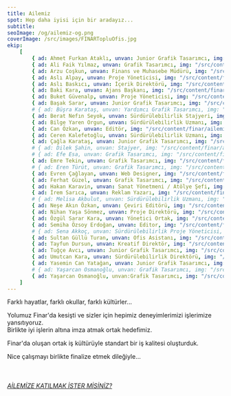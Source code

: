 ```yaml
---
title: Ailemiz
spot: Hep daha iyisi için bir aradayız...
subtitle:
seoImage: /og/ailemiz-og.png
coverImage: /src/images/FINARTopluOfis.jpg
ekip:
    [
		{ ad: Ahmet Furkan Ataklı, unvan: Junior Grafik Tasarımcı, img: "/src/content/finar/ailemiz/Ahmet-Furkan-Atakli.jpg" },
        { ad: Ali Faik Yılmaz, unvan: Grafik Tasarımcı, img: "/src/content/finar/ailemiz/ali_MG_5403_.jpg" },
        { ad: Arzu Coşkun, unvan: Finans ve Muhasebe Müdürü, img: "/src/content/finar/ailemiz/arzu_MG_5160_.jpg" },
        { ad: Aslı Alpay, unvan: Proje Yöneticisi, img: "/src/content/finar/ailemiz/asli_alpay.jpg" },
        { ad: Aslı Baskıcı, unvan: İçerik Direktörü, img: "/src/content/finar/ailemiz/asli2.jpg" },
        { ad: Baki Kara, unvan: Ajans Başkanı, img: "/src/content/finar/ailemiz/baki_MG_5260_.jpg" },
        { ad: Buket Güvenalp, unvan: Proje Yöneticisi, img: "/src/content/finar/ailemiz/BuketGuvenalp-ProjeYoneticisi.jpg" },
		{ ad: Başak Sarar, unvan: Junior Grafik Tasarımcı, img: "/src/content/finar/ailemiz/Basak_Sarar.jpg" },
        # { ad: Büşra Karataş, unvan: Yardımcı Grafik Tasarımcı, img: "/src/content/finar/ailemiz/busra_MG_5526_.jpg" },
		{ ad: Berat Nefın Seyok, unvan: Sürdürülebilirlik Stajyeri, img: "/src/content/finar/ailemiz/berat_nefin_seyok.jpg" },
		{ ad: Bilge Yaren Orgun, unvan: Sürdürülebilirlik Uzmanı, img: "/src/content/finar/ailemiz/Bilge-Yaren-Orgun.jpg" },
        { ad: Can Özkan, unvan: Editör, img: "/src/content/finar/ailemiz/can_ozkan.jpg" },
		{ ad: Ceren Kalefetoğlu, unvan: Sürdürülebilirlik Uzmanı, img: "/src/content/finar/ailemiz/Ceren_Kalefetoglu.jpg" },
		{ ad: Çağla Karataş, unvan: Junior Grafik Tasarımcı, img: "/src/content/finar/ailemiz/placeholder.jpg" },
        # { ad: Dilek Şahin, unvan: Stajyer, img: "/src/content/finar/ailemiz/dilek_sahin.jpg" },
        # { ad: Efe Esa, unvan: Grafik Tasarımcı, img: "/src/content/finar/ailemiz/efe_esa.jpg" },
		{ ad: Emre Tekin, unvan: Grafik Tasarımcı, img: "/src/content/finar/ailemiz/emre_tekin.jpg" },
        # { ad: Eren Türüt, unvan: Grafik Tasarımcı, img: "/src/content/finar/ailemiz/eren_MG_5082.jpg" },
        { ad: Evren Çağlayan, unvan: Web Designer, img: "/src/content/finar/ailemiz/evren_MG_5698_.jpg" },
        { ad: Ferhat Güzel, unvan: Grafik Tasarımcı, img: "/src/content/finar/ailemiz/ferhat.jpg" },
		{ ad: Hakan Karavin, unvan: Sanat Yönetmeni / Atölye Şefi, img: "/src/content/finar/ailemiz/hakan_karavin_2024.jpg" },
        { ad: İrem Sarıca, unvan: Reklam Yazarı, img: "/src/content/finar/ailemiz/irem_sarica_v2.jpg" },
        # { ad: Melisa Akbulut, unvan: Sürdürülebilirlik Uzmanı, img: "/src/content/finar/ailemiz/MelisaAkbulut-SurdurulebilirlikUzmani.jpg" },
        { ad: Neşe Akın Özkan, unvan: Çeviri Editörü, img: "/src/content/finar/ailemiz/nese_ozkan.jpg" },
        { ad: Nihan Yaşa Sönmez, unvan: Proje Direktörü, img: "/src/content/finar/ailemiz/nihan.jpg" },
        { ad: Özgül Sarar Kara, unvan: Yönetici Ortak, img: "/src/content/finar/ailemiz/ozgul_MG_5112.jpg" },
        { ad: Semiha Özsoy Erdoğan, unvan: Editor, img: "/src/content/finar/ailemiz/semiha_ozsoy.jpg" },
        # { ad: Sena Akkoç, unvan: Sürdürülebilirlik Proje Yöneticisi, img: "/src/content/finar/ailemiz/SenaAkkoc-SurdurulebilirlikProjeYoneticisi.jpg" },
        { ad: Sultan Güllü Turan, unvan: Ofis Asistanı, img: "/src/content/finar/ailemiz/sultans_MG_5585_.jpg" },
        { ad: Tayfun Dursun, unvan: Kreatif Direktör, img: "/src/content/finar/ailemiz/tayfun.jpg" },
		{ ad: Tuğçe Avcı, unvan: Junior Grafik Tasarımcı, img: "/src/content/finar/ailemiz/tugce_avci.jpg" },
        { ad: Umutcan Kara, unvan: Sürdürülebilirlik Direktörü, img: "/src/content/finar/ailemiz/umutcan_v2.jpg" },
		{ ad: Yasemin Can Yatağan, unvan: Junior Grafik Tasarımcı, img: "/src/content/finar/ailemiz/Yasemin-Can-Yatagan.jpg" },
        # { ad: Yaşarcan Osmanoğlu, unvan: Grafik Tasarımcı, img: "/src/content/finar/ailemiz/yasarcan_osmanoglu.jpg" },
		{ ad: Yaşarcan Osmanoğlu, unvan:Grafik Tasarımcı, img: "/src/content/finar/ailemiz/yasarcan_osmanoglu_2024.jpg" },
    ]
---
```


Farklı hayatlar, farklı okullar, farklı kültürler...

Yolumuz Finar'da kesişti ve sizler için hepimiz deneyimlerimizi işlerimize yansıtıyoruz.<br>Birlikte iyi işlerin altına imza atmak ortak hedefimiz.

Finar'da oluşan ortak iş kültürüyle standart bir iş kalitesi oluşturduk.

Nice çalışmayı birlikte finalize etmek dileğiyle...

<br>

###### [AİLEMİZE KATILMAK İSTER MİSİNİZ?](/hr-form/)
